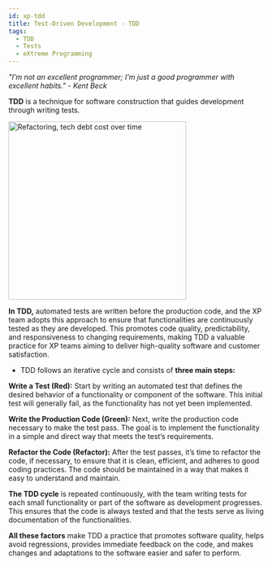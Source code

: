 ```yaml
---
id: xp-tdd
title: Test-Driven Development - TDD
tags:
  - TDD
  - Tests
  - eXtreme Programming
---
```


*"I’m not an excellent programmer; I’m just a good programmer with excellent habits." - Kent Beck*

**TDD** is a technique for software construction that guides development through writing tests.

<img
  src="https://github.com/minortypo/garden/blob/gh-pages/img/tdd.png?raw=true"
  alt="Refactoring, tech debt cost over time"
  height="350"
  width="350"
/>

**In TDD,** automated tests are written before the production code, and the XP team adopts this approach to ensure that functionalities are continuously tested as they are developed. This promotes code quality, predictability, and responsiveness to changing requirements, making TDD a valuable practice for XP teams aiming to deliver high-quality software and customer satisfaction.

- TDD follows an iterative cycle and consists of **three main steps:**

**Write a Test (Red):** Start by writing an automated test that defines the desired behavior of a functionality or component of the software. This initial test will generally fail, as the functionality has not yet been implemented.

**Write the Production Code (Green):** Next, write the production code necessary to make the test pass. The goal is to implement the functionality in a simple and direct way that meets the test’s requirements.

**Refactor the Code (Refactor):** After the test passes, it’s time to refactor the code, if necessary, to ensure that it is clean, efficient, and adheres to good coding practices. The code should be maintained in a way that makes it easy to understand and maintain.

**The TDD cycle** is repeated continuously, with the team writing tests for each small functionality or part of the software as development progresses. This ensures that the code is always tested and that the tests serve as living documentation of the functionalities.

**All these factors** make TDD a practice that promotes software quality, helps avoid regressions, provides immediate feedback on the code, and makes changes and adaptations to the software easier and safer to perform.


